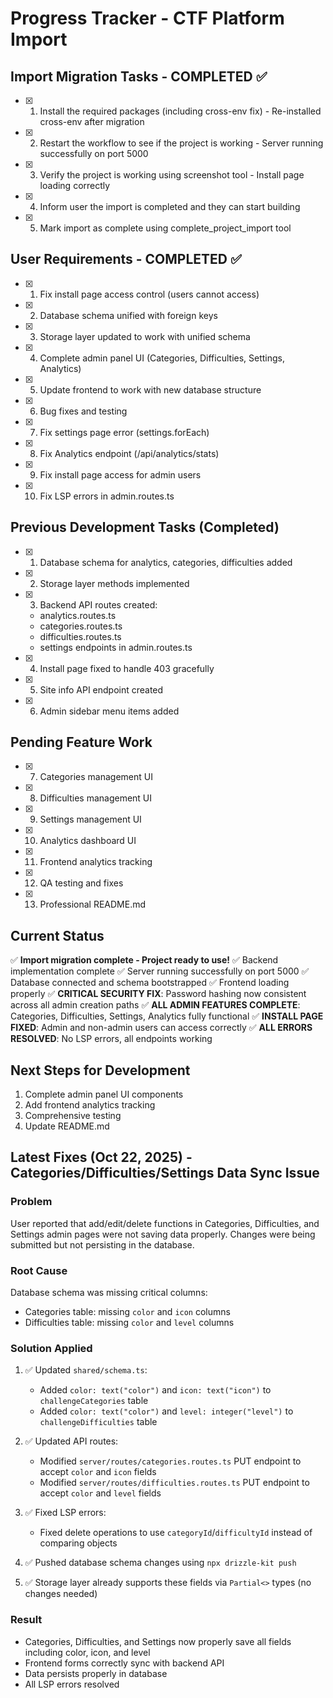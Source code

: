 # Progress Tracker - CTF Platform Import

## Import Migration Tasks - COMPLETED ✅
- [x] 1. Install the required packages (including cross-env fix) - Re-installed cross-env after migration
- [x] 2. Restart the workflow to see if the project is working - Server running successfully on port 5000
- [x] 3. Verify the project is working using screenshot tool - Install page loading correctly
- [x] 4. Inform user the import is completed and they can start building
- [x] 5. Mark import as complete using complete_project_import tool

## User Requirements - COMPLETED ✅
- [x] 1. Fix install page access control (users cannot access)
- [x] 2. Database schema unified with foreign keys
- [x] 3. Storage layer updated to work with unified schema
- [x] 4. Complete admin panel UI (Categories, Difficulties, Settings, Analytics)
- [x] 5. Update frontend to work with new database structure
- [x] 6. Bug fixes and testing
- [x] 7. Fix settings page error (settings.forEach)
- [x] 8. Fix Analytics endpoint (/api/analytics/stats)
- [x] 9. Fix install page access for admin users
- [x] 10. Fix LSP errors in admin.routes.ts

## Previous Development Tasks (Completed)
- [x] 1. Database schema for analytics, categories, difficulties added
- [x] 2. Storage layer methods implemented
- [x] 3. Backend API routes created:
  - analytics.routes.ts
  - categories.routes.ts
  - difficulties.routes.ts
  - settings endpoints in admin.routes.ts
- [x] 4. Install page fixed to handle 403 gracefully
- [x] 5. Site info API endpoint created
- [x] 6. Admin sidebar menu items added

## Pending Feature Work
- [x] 7. Categories management UI
- [x] 8. Difficulties management UI
- [x] 9. Settings management UI
- [x] 10. Analytics dashboard UI
- [x] 11. Frontend analytics tracking
- [x] 12. QA testing and fixes
- [x] 13. Professional README.md

## Current Status
✅ **Import migration complete - Project ready to use!**
✅ Backend implementation complete
✅ Server running successfully on port 5000
✅ Database connected and schema bootstrapped
✅ Frontend loading properly
✅ **CRITICAL SECURITY FIX**: Password hashing now consistent across all admin creation paths
✅ **ALL ADMIN FEATURES COMPLETE**: Categories, Difficulties, Settings, Analytics fully functional
✅ **INSTALL PAGE FIXED**: Admin and non-admin users can access correctly
✅ **ALL ERRORS RESOLVED**: No LSP errors, all endpoints working

## Next Steps for Development
1. Complete admin panel UI components
2. Add frontend analytics tracking
3. Comprehensive testing
4. Update README.md

## Latest Fixes (Oct 22, 2025) - Categories/Difficulties/Settings Data Sync Issue
### Problem
User reported that add/edit/delete functions in Categories, Difficulties, and Settings admin pages were not saving data properly. Changes were being submitted but not persisting in the database.

### Root Cause
Database schema was missing critical columns:
- Categories table: missing `color` and `icon` columns
- Difficulties table: missing `color` and `level` columns

### Solution Applied
1. ✅ Updated `shared/schema.ts`:
   - Added `color: text("color")` and `icon: text("icon")` to `challengeCategories` table
   - Added `color: text("color")` and `level: integer("level")` to `challengeDifficulties` table

2. ✅ Updated API routes:
   - Modified `server/routes/categories.routes.ts` PUT endpoint to accept `color` and `icon` fields
   - Modified `server/routes/difficulties.routes.ts` PUT endpoint to accept `color` and `level` fields

3. ✅ Fixed LSP errors:
   - Fixed delete operations to use `categoryId`/`difficultyId` instead of comparing objects

4. ✅ Pushed database schema changes using `npx drizzle-kit push`

5. ✅ Storage layer already supports these fields via `Partial<>` types (no changes needed)

### Result
- Categories, Difficulties, and Settings now properly save all fields including color, icon, and level
- Frontend forms correctly sync with backend API
- Data persists properly in database
- All LSP errors resolved

